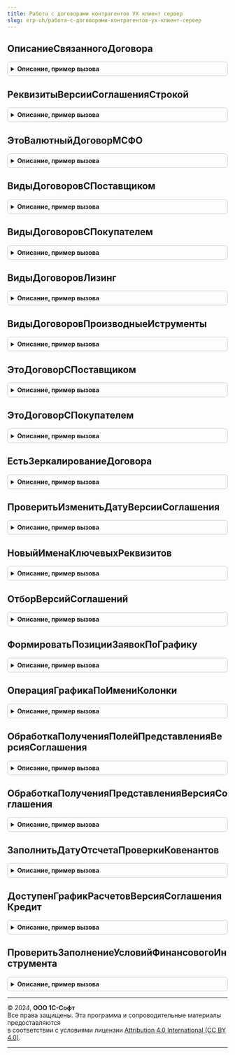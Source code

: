 ```yaml
---
title: Работа с договорами контрагентов УХ клиент сервер
slug: erp-uh/работа-с-договорами-контрагентов-ух-клиент-сервер
---
```



## ОписаниеСвязанногоДоговора
<details style="margin: 1em 0; padding: 0.5em; border: 1px solid #ccc; border-radius: 6px;">

<summary style="font-weight: bold; cursor: pointer;">Описание, пример вызова</summary>

```bsl
// Функция формирует структуру описания связанного договора
//
// Возвращаемое значение:
//  Структура - Описание связанного договора.
//
Функция ОписаниеСвязанногоДоговора() Экспорт
```

Пример вызова
```bsl
Результат = РаботаСДоговорамиКонтрагентовУХКлиентСервер.ОписаниеСвязанногоДоговора() 
```
</details>

## РеквизитыВерсииСоглашенияСтрокой
<details style="margin: 1em 0; padding: 0.5em; border: 1px solid #ccc; border-radius: 6px;">

<summary style="font-weight: bold; cursor: pointer;">Описание, пример вызова</summary>

```bsl

Функция РеквизитыВерсииСоглашенияСтрокой(Номер, Дата) Экспорт
```

Пример вызова
```bsl
Результат = РаботаСДоговорамиКонтрагентовУХКлиентСервер.РеквизитыВерсииСоглашенияСтрокой(Номер, Дата) 
```
</details>

## ЭтоВалютныйДоговорМСФО
<details style="margin: 1em 0; padding: 0.5em; border: 1px solid #ccc; border-radius: 6px;">

<summary style="font-weight: bold; cursor: pointer;">Описание, пример вызова</summary>

```bsl

Функция ЭтоВалютныйДоговорМСФО(ДоговорОбъект) Экспорт
```

Пример вызова
```bsl
Результат = РаботаСДоговорамиКонтрагентовУХКлиентСервер.ЭтоВалютныйДоговорМСФО(ДоговорОбъект) 
```
</details>

## ВидыДоговоровСПоставщиком
<details style="margin: 1em 0; padding: 0.5em; border: 1px solid #ccc; border-radius: 6px;">

<summary style="font-weight: bold; cursor: pointer;">Описание, пример вызова</summary>

```bsl

Функция ВидыДоговоровСПоставщиком() Экспорт
```

Пример вызова
```bsl
Результат = РаботаСДоговорамиКонтрагентовУХКлиентСервер.ВидыДоговоровСПоставщиком() 
```
</details>

## ВидыДоговоровСПокупателем
<details style="margin: 1em 0; padding: 0.5em; border: 1px solid #ccc; border-radius: 6px;">

<summary style="font-weight: bold; cursor: pointer;">Описание, пример вызова</summary>

```bsl

Функция ВидыДоговоровСПокупателем() Экспорт
```

Пример вызова
```bsl
Результат = РаботаСДоговорамиКонтрагентовУХКлиентСервер.ВидыДоговоровСПокупателем() 
```
</details>

## ВидыДоговоровЛизинг
<details style="margin: 1em 0; padding: 0.5em; border: 1px solid #ccc; border-radius: 6px;">

<summary style="font-weight: bold; cursor: pointer;">Описание, пример вызова</summary>

```bsl

Функция ВидыДоговоровЛизинг() Экспорт
```

Пример вызова
```bsl
Результат = РаботаСДоговорамиКонтрагентовУХКлиентСервер.ВидыДоговоровЛизинг() 
```
</details>

## ВидыДоговоровПроизводныеИструменты
<details style="margin: 1em 0; padding: 0.5em; border: 1px solid #ccc; border-radius: 6px;">

<summary style="font-weight: bold; cursor: pointer;">Описание, пример вызова</summary>

```bsl

Функция ВидыДоговоровПроизводныеИструменты() Экспорт
```

Пример вызова
```bsl
Результат = РаботаСДоговорамиКонтрагентовУХКлиентСервер.ВидыДоговоровПроизводныеИструменты() 
```
</details>

## ЭтоДоговорСПоставщиком
<details style="margin: 1em 0; padding: 0.5em; border: 1px solid #ccc; border-radius: 6px;">

<summary style="font-weight: bold; cursor: pointer;">Описание, пример вызова</summary>

```bsl

Функция ЭтоДоговорСПоставщиком(ВидДоговораУХ) Экспорт
```

Пример вызова
```bsl
Результат = РаботаСДоговорамиКонтрагентовУХКлиентСервер.ЭтоДоговорСПоставщиком(ВидДоговораУХ) 
```
</details>

## ЭтоДоговорСПокупателем
<details style="margin: 1em 0; padding: 0.5em; border: 1px solid #ccc; border-radius: 6px;">

<summary style="font-weight: bold; cursor: pointer;">Описание, пример вызова</summary>

```bsl

Функция ЭтоДоговорСПокупателем(ВидДоговораУХ) Экспорт
```

Пример вызова
```bsl
Результат = РаботаСДоговорамиКонтрагентовУХКлиентСервер.ЭтоДоговорСПокупателем(ВидДоговораУХ) 
```
</details>

## ЕстьЗеркалированиеДоговора
<details style="margin: 1em 0; padding: 0.5em; border: 1px solid #ccc; border-radius: 6px;">

<summary style="font-weight: bold; cursor: pointer;">Описание, пример вызова</summary>

```bsl

Функция ЕстьЗеркалированиеДоговора(ВидДоговораУХ) Экспорт
```

Пример вызова
```bsl
Результат = РаботаСДоговорамиКонтрагентовУХКлиентСервер.ЕстьЗеркалированиеДоговора(ВидДоговораУХ) 
```
</details>

## ПроверитьИзменитьДатуВерсииСоглашения
<details style="margin: 1em 0; padding: 0.5em; border: 1px solid #ccc; border-radius: 6px;">

<summary style="font-weight: bold; cursor: pointer;">Описание, пример вызова</summary>

```bsl

Процедура ПроверитьИзменитьДатуВерсииСоглашения(ЭтоПерваяВерсия, ДатаНачалаДействия, ДатаВерсииСоглашения) Экспорт
```

Пример вызова
```bsl
РаботаСДоговорамиКонтрагентовУХКлиентСервер.ПроверитьИзменитьДатуВерсииСоглашения(ЭтоПерваяВерсия, ДатаНачалаДействия, ДатаВерсииСоглашения) 
```
</details>

## НовыйИменаКлючевыхРеквизитов
<details style="margin: 1em 0; padding: 0.5em; border: 1px solid #ccc; border-radius: 6px;">

<summary style="font-weight: bold; cursor: pointer;">Описание, пример вызова</summary>

```bsl

Функция НовыйИменаКлючевыхРеквизитов() Экспорт
```

Пример вызова
```bsl
Результат = РаботаСДоговорамиКонтрагентовУХКлиентСервер.НовыйИменаКлючевыхРеквизитов() 
```
</details>

## ОтборВерсийСоглашений
<details style="margin: 1em 0; padding: 0.5em; border: 1px solid #ccc; border-radius: 6px;">

<summary style="font-weight: bold; cursor: pointer;">Описание, пример вызова</summary>

```bsl

Функция ОтборВерсийСоглашений(Объект) Экспорт
```

Пример вызова
```bsl
Результат = РаботаСДоговорамиКонтрагентовУХКлиентСервер.ОтборВерсийСоглашений(Объект) 
```
</details>

## ФормироватьПозицииЗаявокПоГрафику
<details style="margin: 1em 0; padding: 0.5em; border: 1px solid #ccc; border-radius: 6px;">

<summary style="font-weight: bold; cursor: pointer;">Описание, пример вызова</summary>

```bsl

// Проверяет необходимость формировать платежные позиции по графику
//
// Параметры:
//  Объект	 - ДокументСсылка.ВерсияСоглашенияКоммерческийДоговор и ост. - документ для которого проверяется необходимость формировать позиции по графику
//
// Возвращаемое значение:
//   - Булево
//
Функция ФормироватьПозицииЗаявокПоГрафику(Объект) Экспорт
```

Пример вызова
```bsl
Результат = РаботаСДоговорамиКонтрагентовУХКлиентСервер.ФормироватьПозицииЗаявокПоГрафику(Объект) 
```
</details>

## ОперацияГрафикаПоИмениКолонки
<details style="margin: 1em 0; padding: 0.5em; border: 1px solid #ccc; border-radius: 6px;">

<summary style="font-weight: bold; cursor: pointer;">Описание, пример вызова</summary>

```bsl

Функция ОперацияГрафикаПоИмениКолонки(ИмяКолонки, ОписаниеГрафика) Экспорт
```

Пример вызова
```bsl
Результат = РаботаСДоговорамиКонтрагентовУХКлиентСервер.ОперацияГрафикаПоИмениКолонки(ИмяКолонки, ОписаниеГрафика) 
```
</details>

## ОбработкаПолученияПолейПредставленияВерсияСоглашения
<details style="margin: 1em 0; padding: 0.5em; border: 1px solid #ccc; border-radius: 6px;">

<summary style="font-weight: bold; cursor: pointer;">Описание, пример вызова</summary>

```bsl

Процедура ОбработкаПолученияПолейПредставленияВерсияСоглашения(Поля, СтандартнаяОбработка) Экспорт
```

Пример вызова
```bsl
РаботаСДоговорамиКонтрагентовУХКлиентСервер.ОбработкаПолученияПолейПредставленияВерсияСоглашения(Поля, СтандартнаяОбработка) 
```
</details>

## ОбработкаПолученияПредставленияВерсияСоглашения
<details style="margin: 1em 0; padding: 0.5em; border: 1px solid #ccc; border-radius: 6px;">

<summary style="font-weight: bold; cursor: pointer;">Описание, пример вызова</summary>

```bsl

Процедура ОбработкаПолученияПредставленияВерсияСоглашения(Данные, Представление, СтандартнаяОбработка) Экспорт
```

Пример вызова
```bsl
РаботаСДоговорамиКонтрагентовУХКлиентСервер.ОбработкаПолученияПредставленияВерсияСоглашения(Данные, Представление, СтандартнаяОбработка) 
```
</details>

## ЗаполнитьДатуОтсчетаПроверкиКовенантов
<details style="margin: 1em 0; padding: 0.5em; border: 1px solid #ccc; border-radius: 6px;">

<summary style="font-weight: bold; cursor: pointer;">Описание, пример вызова</summary>

```bsl

// Процедура - Заполняет дату отсчета проверки ковенантов
//
// Параметры:
//  Объект						 - ДокументОбъект.ВерсияСоглашенияКредит
//  ДатаНачалаДействияДоговора	 - Дата - дата начала действия договора контрагента
//
Процедура ЗаполнитьДатуОтсчетаПроверкиКовенантов(Объект, ДатаНачалаДействияДоговора) Экспорт
```

Пример вызова
```bsl
РаботаСДоговорамиКонтрагентовУХКлиентСервер.ЗаполнитьДатуОтсчетаПроверкиКовенантов(Объект, ДатаНачалаДействияДоговора) 
```
</details>

## ДоступенГрафикРасчетовВерсияСоглашенияКредит
<details style="margin: 1em 0; padding: 0.5em; border: 1px solid #ccc; border-radius: 6px;">

<summary style="font-weight: bold; cursor: pointer;">Описание, пример вызова</summary>

```bsl

Функция ДоступенГрафикРасчетовВерсияСоглашенияКредит(ВидДоговораУХ) Экспорт
```

Пример вызова
```bsl
Результат = РаботаСДоговорамиКонтрагентовУХКлиентСервер.ДоступенГрафикРасчетовВерсияСоглашенияКредит(ВидДоговораУХ) 
```
</details>

## ПроверитьЗаполнениеУсловийФинансовогоИнструмента
<details style="margin: 1em 0; padding: 0.5em; border: 1px solid #ccc; border-radius: 6px;">

<summary style="font-weight: bold; cursor: pointer;">Описание, пример вызова</summary>

```bsl

Функция ПроверитьЗаполнениеУсловийФинансовогоИнструмента(Форма) Экспорт
```

Пример вызова
```bsl
Результат = РаботаСДоговорамиКонтрагентовУХКлиентСервер.ПроверитьЗаполнениеУсловийФинансовогоИнструмента(Форма) 
```
</details>

---

© 2024, **ООО 1С-Софт**  
Все права защищены. Эта программа и сопроводительные материалы предоставляются  
в соответствии с условиями лицензии [Attribution 4.0 International (CC BY 4.0)](https://creativecommons.org/licenses/by/4.0/legalcode).

---

